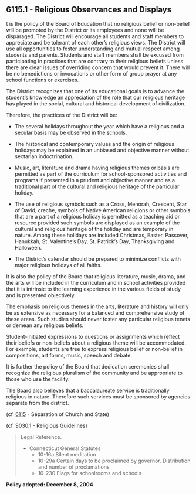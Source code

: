 ## 6115.1 - Religious Observances and Displays

t is the policy of the Board of Education that no religious belief or non-belief will be promoted by the District or its employees and none will be disparaged. The District will encourage all students and staff members to appreciate and be tolerant of each other’s religious views. The District will use all opportunities to foster understanding and mutual respect among students and parents. Students and staff members shall be excused from participating in practices that are contrary to their religious beliefs unless there are clear issues of overriding concern that would prevent it. There will be no benedictions or invocations or other form of group prayer at any school functions or exercises.

The District recognizes that one of its educational goals is to advance the student’s knowledge an appreciation of the role that our religious heritage has played in the social, cultural and historical development of civilization.

Therefore, the practices of the District will be:

*  The several holidays throughout the year which have a religious and a secular basis may be observed in the schools.

*  The historical and contemporary values and the origin of religious holidays may be explained in an unbiased  and objective manner without sectarian indoctrination.

*  Music, art, literature and drama having religious themes or basis are permitted as part of the curriculum for school-sponsored activities and programs if presented in a prudent and objective manner and as a traditional part of the cultural and religious heritage of the particular holiday.

*  The use of religious symbols such as a Cross, Menorah, Crescent, Star of David, creche, symbols of Native American religions or other symbols that are a part of a religious holiday is permitted as a teaching aid or resource provided such symbols are displayed as an example of the cultural and religious heritage of the holiday and are temporary in nature. Among these holidays are included Christmas, Easter, Passover, Hanukkah, St. Valentine’s Day, St. Patrick’s Day, Thanksgiving and Halloween.

*  The District’s calendar should be prepared to minimize conflicts with major religious holidays of all faiths.

It is also the policy of the Board that religious literature, music, drama, and the arts will be included in the curriculum and in school activities provided that it is intrinsic to the learning experience in the various fields of study and is presented objectively.

The emphasis on religious themes in the arts, literature and history will only be as extensive as necessary for a balanced and comprehensive study of these areas. Such studies should never foster any particular religious tenets or demean any religious beliefs.

Student-initiated expressions to questions or assignments which reflect their beliefs or non-beliefs about a religious theme will be accommodated. For example, students are free to express religious belief or non-belief in compositions, art forms, music, speech and debate.

It is further the policy of the Board that dedication ceremonies shall recognize the religious pluralism of the community and be appropriate to those who use the facility.

The Board also believes that a baccalaureate service is traditionally religious in nature. Therefore such services must be sponsored by agencies separate from the district.

(cf. [6115](6115.md) - Separation of Church and State)

(cf. 9030.1 - Religious Guidelines)

> Legal Reference. 
> 
> * Connecticut General Statutes
>   * 10-16a Silent meditation
>   * 10-29a Certain days to be proclaimed by governor. Distribution and number of proclamations
>   * 10-230 Flags for schoolrooms and schools

**Policy adopted:  December 8, 2004**


